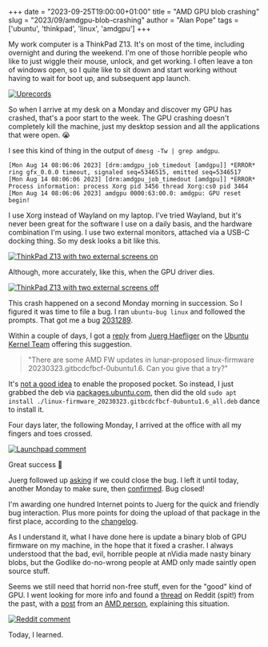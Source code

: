 +++
date = "2023-09-25T19:00:00+01:00"
title = "AMD GPU blob crashing"
slug = "2023/09/amdgpu-blob-crashing"
author = "Alan Pope"
tags = ['ubuntu', 'thinkpad', 'linux', 'amdgpu']
+++

My work computer is a ThinkPad Z13. It's on most of the time, including overnight and during the weekend. I'm one of those horrible people who like to just wiggle their mouse, unlock, and get working. I often leave a ton of windows open, so I quite like to sit down and start working without having to wait for boot up, and subsequent app launch. 

[![Uprecords](/blog/images/2023-09-25/uprecords.png)](/blog/images/2023-09-25/uprecords.png)

So when I arrive at my desk on a Monday and discover my GPU has crashed, that's a poor start to the week. The GPU crashing doesn't completely kill the machine, just my desktop session and all the applications that were open. 😭

I see this kind of thing in the output of `dmesg -Tw | grep amdgpu`.

```text
[Mon Aug 14 08:06:06 2023] [drm:amdgpu_job_timedout [amdgpu]] *ERROR* ring gfx_0.0.0 timeout, signaled seq=5346515, emitted seq=5346517
[Mon Aug 14 08:06:06 2023] [drm:amdgpu_job_timedout [amdgpu]] *ERROR* Process information: process Xorg pid 3456 thread Xorg:cs0 pid 3464
[Mon Aug 14 08:06:06 2023] amdgpu 0000:63:00.0: amdgpu: GPU reset begin!
```

I use Xorg instead of Wayland on my laptop. I've tried Wayland, but it's never been great for the software I use on a daily basis, and the hardware combination I'm using. I use two external monitors, attached via a USB-C docking thing. So my desk looks a bit like this.

[![ThinkPad Z13 with two external screens on](/blog/images/2023-09-25/on.jpg)](/blog/images/2023-09-25/on.jpg)

Although, more accurately, like this, when the GPU driver dies.

[![ThinkPad Z13 with two external screens off](/blog/images/2023-09-25/off.jpg)](/blog/images/2023-09-25/off.jpg)

This crash happened on a second Monday morning in succession. So I figured it was time to file a bug. I ran `ubuntu-bug linux` and followed the prompts. That got me a bug [2031289](https://pad.lv/2031289). 

Within a couple of days, I got a [reply](https://bugs.launchpad.net/ubuntu/+source/linux/+bug/2031289/comments/2) from [Juerg Haefliger](https://launchpad.net/~juergh) on the [Ubuntu Kernel Team](https://launchpad.net/~ubuntu-kernel-team) offering this suggestion.

> "There are some AMD FW updates in lunar-proposed linux-firmware 20230323.gitbcdcfbcf-0ubuntu1.6. Can you give that a try?"

It's [not a good idea](/blog/2021/02/dont-use-proposed/) to enable the proposed pocket. So instead, I just grabbed the deb via [packages.ubuntu.com](https://packages.ubuntu.com/lunar-updates/all/linux-firmware/download), then did the old `sudo apt install ./linux-firmware_20230323.gitbcdcfbcf-0ubuntu1.6_all.deb` dance to install it.

Four days later, the following Monday, I arrived at the office with all my fingers and toes crossed.

[![Launchpad comment](/blog/images/2023-09-25/success.png)](https://bugs.launchpad.net/ubuntu/+source/linux/+bug/2031289/comments/5)

Great success 🥳

Juerg followed up [asking](https://bugs.launchpad.net/ubuntu/+source/linux/+bug/2031289/comments/6) if we could close the bug. I left it until today, another Monday to make sure, then [confirmed](https://bugs.launchpad.net/ubuntu/+source/linux/+bug/2031289/comments/7). Bug closed! 

I'm awarding one hundred Internet points to Juerg for the quick and friendly bug interaction. Plus more points for doing the upload of that package in the first place, according to the [changelog](http://changelogs.ubuntu.com/changelogs/pool/main/l/linux-firmware/linux-firmware_20230323.gitbcdcfbcf-0ubuntu1.6/changelog).

As I understand it, what I have done here is update a binary blob of GPU firmware on my machine, in the hope that it fixed a crasher. I always understood that the bad, evil, horrible people at nVidia made nasty binary blobs, but the Godlike do-no-wrong people at AMD only made saintly open source stuff. 

Seems we still need that horrid non-free stuff, even for the "good" kind of GPU. I went looking for more info and found a [thread](https://www.reddit.com/r/Amd/comments/950g8r/will_we_be_able_to_game_anytime_soon_using_amd/e3qgqp3/) on Reddit (spit!) from the past, with a [post](https://www.reddit.com/r/Amd/comments/950g8r/will_we_be_able_to_game_anytime_soon_using_amd/e3ri7vu/) from an [AMD person](https://www.reddit.com/user/bridgmanAMD), explaining this situation.

[![Reddit comment](/blog/images/2023-09-25/reddit.png)](https://www.reddit.com/r/Amd/comments/950g8r/will_we_be_able_to_game_anytime_soon_using_amd/e3ri7vu/)

Today, I learned.


